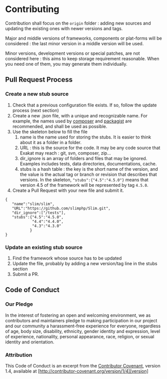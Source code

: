 # Contributing

Contribution shall focus on the `origin` folder : adding new sources and updating the existing ones with newer versions and tags. 

Major and middle versions of frameworks, components or plat-forms will be considered : the last minor version in a middle version will be used. 

Minor versions, development versions or special patches, are not considered here : this aims to keep storage requirement reasonable. When you need one of them, you may generate them individually. 

## Pull Request Process

### Create a new stub source

1. Check that a previous configuration file exists. If so, follow the update process (next section)
2. Create a new .json file, with a unique and recognizable name. For example, the names used by 
   [composer](https://getcomposer.org/) and [packagist](https://www.packagist.org/) are recommended, 
   and shall be used as possible. 
3. Use the skeleton below to fill the file
	1. name is the name used for storing the stubs. It is easier to think about it as a folder in a folder. 
	2. URL : this is the source for the code. It may be any code source that Exakat may reach : git, svn, composer, zip...
	3. dir_ignore is an array of folders and files that may be ignored. Examples includes tests, data directories, documentations, cache. 
	4. stubs is a hash table : the key is the short name of the version, and the value is the actual tag or branch or revision that describes that versions. In the skeleton, ```"stubs":{"4.5":"4.5.0"}``` means that version 4.5 of the framework will be represented by tag ```4.5.0```. 
4. Create a Pull Request with your new file and submit it.

```
{
   "name":"slim/slim",
   "URL":"https://github.com/slimphp/Slim.git",
   "dir_ignore":["/tests"],
   "stubs":{"4.5":"4.5.0",
            "4.4":"4.4.0",
            "4.3":"4.3.0"
           }
}
```

### Update an existing stub source

1. Find the framework whose source has to be updated
2. Update the file, probably by adding a new version/tag line in the stubs section
3. Submit a PR. 

## Code of Conduct

### Our Pledge

In the interest of fostering an open and welcoming environment, we as
contributors and maintainers pledge to making participation in our project and
our community a harassment-free experience for everyone, regardless of age, body
size, disability, ethnicity, gender identity and expression, level of experience,
nationality, personal appearance, race, religion, or sexual identity and
orientation.


### Attribution

This Code of Conduct is an excerpt from the [Contributor Covenant][homepage], version 1.4,
available at [http://contributor-covenant.org/version/1/4][version]

[homepage]: http://contributor-covenant.org
[version]: http://contributor-covenant.org/version/1/4/